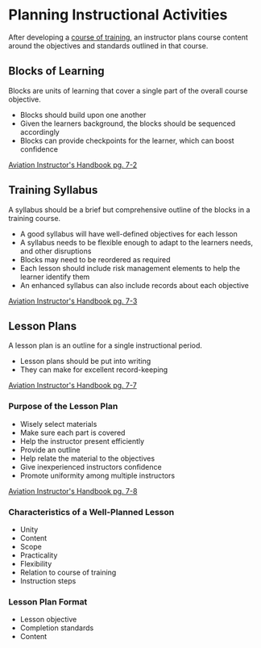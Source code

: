 # Planning Instructional Activities

After developing a [course of training](/docs/topics/instruction/the-teaching-process#course-of-training), an instructor plans course content around the objectives and standards outlined in that course.

## Blocks of Learning

Blocks are units of learning that cover a single part of the overall course objective.

- Blocks should build upon one another
- Given the learners background, the blocks should be sequenced accordingly
- Blocks can provide checkpoints for the learner, which can boost confidence

[Aviation Instructor's Handbook pg. 7-2](/_references/AIH/7-2)

## Training Syllabus

A syllabus should be a brief but comprehensive outline of the blocks in a training course.

- A good syllabus will have well-defined objectives for each lesson
- A syllabus needs to be flexible enough to adapt to the learners needs, and other disruptions
- Blocks may need to be reordered as required
- Each lesson should include risk management elements to help the learner identify them
- An enhanced syllabus can also include records about each objective

[Aviation Instructor's Handbook pg. 7-3](/_references/AIH/7-3)

## Lesson Plans

A lesson plan is an outline for a single instructional period.

- Lesson plans should be put into writing
- They can make for excellent record-keeping

[Aviation Instructor's Handbook pg. 7-7](/_references/AIH/7-7)

### Purpose of the Lesson Plan

- Wisely select materials
- Make sure each part is covered
- Help the instructor present efficiently
- Provide an outline
- Help relate the material to the objectives
- Give inexperienced instructors confidence
- Promote uniformity among multiple instructors

[Aviation Instructor's Handbook pg. 7-8](/_references/AIH/7-8)

### Characteristics of a Well-Planned Lesson

- Unity
- Content
- Scope
- Practicality
- Flexibility
- Relation to course of training
- Instruction steps

### Lesson Plan Format

- Lesson objective
- Completion standards
- Content
